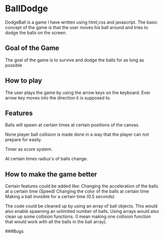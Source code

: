 # BallDodge
DodgeBall is a game I have written using html,css and javascript.
The basic concept of the game is that the user moves his ball around and
tries to dodge the balls on the screen.

## Goal of the Game
The goal of the game is to survive and dodge the balls for as long as possible

## How to play
The user plays the game by using the arrow keys on the keyboard.
Ever arrow key moves into the direction it is supposed to.

## Features
Balls will spawn at certain times at certain positions of the canvas.

None player ball collision is made done in a way that the player can not prepare for easily.

Timer as score system.

At certain times radius's of balls change.


## How to make the game better
Certain features could be added like: 
Changing the acceleration of the balls at a certain time (Speed)
Changing the color of the balls at certain time
Making a ball invisible for a certain time (0.5 seconds) 

The code could be cleaned up by using an array of ball objects.
This would also enable spawning an unlimited number of balls.
Using arrays would also clean up some collision functions. 
(I mean making one collision function that would work with all the balls in the 
ball array).

###Bugs


